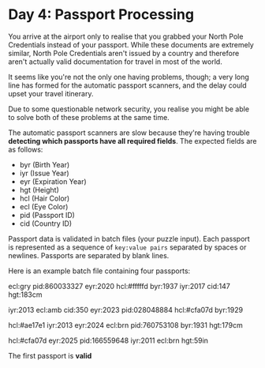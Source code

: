 # Day 4: Passport Processing

You arrive at the airport only to realise that you grabbed your North Pole Credentials instead of your passport. While these documents are extremely similar, North Pole Credentials aren't issued by a country and therefore aren't actually valid documentation for travel in most of the world.

It seems like you're not the only one having problems, though; a very long line has formed for the automatic passport scanners, and the delay could upset your travel itinerary.

Due to some questionable network security, you realise you might be able to solve both of these problems at the same time.

The automatic passport scanners are slow because they're having trouble <b>detecting which passports have all required fields</b>. The expected fields are as follows:

-  byr (Birth Year)
-  iyr (Issue Year)
-  eyr (Expiration Year)
-  hgt (Height)
-  hcl (Hair Color)
-  ecl (Eye Color)
-  pid (Passport ID)
-  cid (Country ID)

Passport data is validated in batch files (your puzzle input). Each passport is represented as a sequence of ```key:value pairs``` separated by spaces or newlines. Passports are separated by blank lines.

Here is an example batch file containing four passports:

ecl:gry pid:860033327 eyr:2020 hcl:#fffffd
byr:1937 iyr:2017 cid:147 hgt:183cm

iyr:2013 ecl:amb cid:350 eyr:2023 pid:028048884
hcl:#cfa07d byr:1929

hcl:#ae17e1 iyr:2013
eyr:2024
ecl:brn pid:760753108 byr:1931
hgt:179cm

hcl:#cfa07d eyr:2025 pid:166559648
iyr:2011 ecl:brn hgt:59in

The first passport is <b>valid</b>

